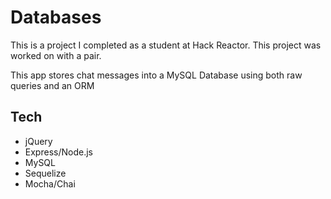 Databases
==============

This is a project I completed as a student at Hack Reactor. This project was worked on with a pair.

This app stores chat messages into a MySQL Database using both raw queries and an ORM

## Tech

- jQuery
- Express/Node.js
- MySQL
- Sequelize
- Mocha/Chai
